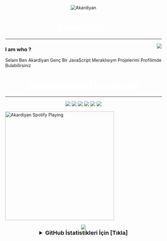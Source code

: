 <p align="center"> <img src="https://komarev.com/ghpvc/?username=Akardiyan" alt="Akardiyan" /> </p>
<h1 align="center" style="color:#fff">
  AmouMartin
</h1>
<hr> 
<img align="right" src="https://github-readme-stats.vercel.app/api?username=Akardiyan&theme=tokyonight&show_icons=true" />
<h3 align="left">
I am who ?
</h3>
<p>Selam Ben Akardiyan Genç Bir JavaScript Meraklısıym Projelerimi Profilimde Bulabilirsiniz</p>
<h1 align="center" style="color:#fff">
Sosyal Medya Hesaplarım
</h4>
<hr>
<span>
<p align="center">
   <a href="https://discord.com/users/733628096405831710" target"blank_"><img src="https://img.shields.io/badge/discord%20-7289DA.svg?&style=for-the-badge&logo=discord&logoColor=white"></a>
   <a href="https://www.youtube.com/channel/UCTATnfrZSlue9LqD3ees3Zw" target"blank_"><img src="https://img.shields.io/badge/youtube%20-ff0000.svg?&style=for-the-badge&logo=youtube&logoColor=white"></a>
   <a href="https://open.spotify.com/user/0kv9pxy5jg88pvr0277rv1j98" target"blank_"><img src="https://img.shields.io/badge/steam%20-171a21.svg?&style=for-the-badge&logo=steam&logoColor=white"></a>
<a href="https://open.spotify.com/user/31h49474w2wwrw7co073rnx20" target"blank_"><img src="https://img.shields.io/badge/Spotify%20-1ed760.svg?&style=for-the-badge&logo=spotify&logoColor=white"></a>
   <a href="https://github.com/Akardiyan" target"blank_"><img src="https://img.shields.io/badge/GitHub%20-191717.svg?&style=for-the-badge&logo=github&logoColor=white"></a>
 <a href="https://www.twitch.tv/akardiyan" target"blank_"><img src="https://img.shields.io/badge/twitch%20-e3d3e0.svg?&style=for-the-badge&logo=twitch&logoColor=853476"></a>


  [<img src="https://spotify-github-profile.vercel.app/api/view.svg?uid=0kv9pxy5jg88pvr0277rv1j98&redirect=true" alt="Akardiyan Spotify Playing" width="350" />](https://open.spotify.com/user/0kv9pxy5jg88pvr0277rv1j98)

  <p align="center">
  <div align="center"><img src="https://discord.c99.nl/widget/theme-2/733628096405831710.png"></div>
  


<details align="center">
  <summary style="font-weight: bold; font-size: 18px">GitHub İstatistikleri İçin [Tıkla]</summary>
<img src="https://github-readme-stats.vercel.app/api?username=Akardiyan&show_icons=true&theme=tokyonight" width="%100" height="150px" alt="stats" />
<img src="https://github-readme-stats.vercel.app/api/top-langs/?username=Akardiyan&layout=compact&theme=tokyonight" width="%100" height="150px" alt="stats" />
<img src="https://github-profile-trophy.vercel.app/?username=Akardiyan&theme=nord" width="%100" height="150px" alt="stats" />
</details>
